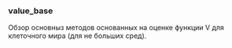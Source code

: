 ### value_base
Обзор основныз методов основанных на оценке функции V для клеточного мира (для не больших сред).
